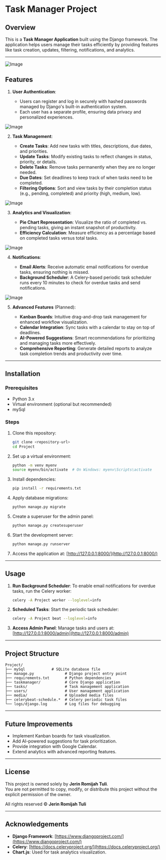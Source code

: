 # Task Manager Project

## Overview

This is a **Task Manager Application** built using the Django framework. The application helps users manage their tasks efficiently by providing features like task creation, updates, filtering, notifications, and analytics.

---
![Image](https://github.com/user-attachments/assets/00d9536b-1c3a-4fbe-83f0-e80d52de82d6)
## Features

1. **User Authentication**:

   - Users can register and log in securely with hashed passwords managed by Django's built-in authentication system.
   - Each user has a separate profile, ensuring data privacy and personalized experiences.

![Image](https://github.com/user-attachments/assets/9162d704-fe6e-4927-a88f-ed342bd3d911)



2. **Task Management**:

   - **Create Tasks**: Add new tasks with titles, descriptions, due dates, and priorities.
   - **Update Tasks**: Modify existing tasks to reflect changes in status, priority, or details.
   - **Delete Tasks**: Remove tasks permanently when they are no longer needed.
   - **Due Dates**: Set deadlines to keep track of when tasks need to be completed.
   - **Filtering Options**: Sort and view tasks by their completion status (e.g., pending, completed) and priority (high, medium, low).


![Image](https://github.com/user-attachments/assets/bc845c7a-4751-48e8-80ce-b0cf85de6dd6)

3. **Analytics and Visualization**:

   - **Pie Chart Representation**: Visualize the ratio of completed vs. pending tasks, giving an instant snapshot of productivity.
   - **Efficiency Calculation**: Measure efficiency as a percentage based on completed tasks versus total tasks.

![Image](https://github.com/user-attachments/assets/3a77b412-24cd-4416-bc18-f6dfdeb3ba20)


4. **Notifications**:

   - **Email Alerts**: Receive automatic email notifications for overdue tasks, ensuring nothing is missed.
   - **Background Scheduler**: A Celery-based periodic task scheduler runs every 10 minutes to check for overdue tasks and send notifications.

![Image](https://github.com/user-attachments/assets/d051a5b8-23b2-4595-9c7f-5d0337d78ec1)


5. **Advanced Features** (Planned):

   - **Kanban Boards**: Intuitive drag-and-drop task management for enhanced workflow visualization.
   - **Calendar Integration**: Sync tasks with a calendar to stay on top of deadlines.
   - **AI-Powered Suggestions**: Smart recommendations for prioritizing and managing tasks more effectively.
   - **Comprehensive Reporting**: Generate detailed reports to analyze task completion trends and productivity over time.



---

## Installation

### Prerequisites

- Python 3.x
- Virtual environment (optional but recommended)
- mySql

### Steps

1. Clone this repository:

   ```bash
   git clone <repository-url>
   cd Project
   ```

2. Set up a virtual environment:

   ```bash
   python -m venv myenv
   source myenv/bin/activate  # On Windows: myenv\Scripts\activate
   ```

3. Install dependencies:

   ```bash
   pip install -r requirements.txt
   ```

4. Apply database migrations:

   ```bash
   python manage.py migrate
   ```

5. Create a superuser for the admin panel:

   ```bash
   python manage.py createsuperuser
   ```

6. Start the development server:

   ```bash
   python manage.py runserver
   ```

7. Access the application at: [http://127.0.0.1:8000/](http://127.0.0.1:8000/)

---

## Usage

1. **Run Background Scheduler**: To enable email notifications for overdue tasks, run the Celery worker:

   ```bash
   celery -A Project worker --loglevel=info
   ```

2. **Scheduled Tasks**: Start the periodic task scheduler:

   ```bash
   celery -A Project beat --loglevel=info
   ```

3. **Access Admin Panel**: Manage tasks and users at: [http://127.0.0.1:8000/admin](http://127.0.0.1:8000/admin)

---

## Project Structure

```
Project/
├── mySql            # SQLite database file
├── manage.py              # Django project entry point
├── requirements.txt       # Python dependencies
├── taskmanager/           # Core Django application
├── tasks/                 # Task management application
├── users/                 # User management application
├── media/                 # Uploaded media files
├── celerybeat-schedule.*  # Celery periodic task files
└── logs/django.log        # Log files for debugging
```

---

## Future Improvements

- Implement Kanban boards for task visualization.
- Add AI-powered suggestions for task prioritization.
- Provide integration with Google Calendar.
- Extend analytics with advanced reporting features.

---

## License

This project is owned solely by **Jerin Romijah Tuli**.  
You are not permitted to copy, modify, or distribute this project without the explicit permission of the owner.  

All rights reserved © **Jerin Romijah Tuli**


---

## Acknowledgements

- **Django Framework**: [https://www.djangoproject.com/](https://www.djangoproject.com/)
- **Celery**: [https://docs.celeryproject.org/](https://docs.celeryproject.org/)
- **Chart.js**: Used for task analytics visualization.

 


